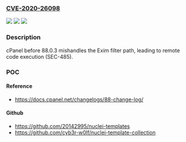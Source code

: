 ### [CVE-2020-26098](https://cve.mitre.org/cgi-bin/cvename.cgi?name=CVE-2020-26098)
![](https://img.shields.io/static/v1?label=Product&message=n%2Fa&color=blue)
![](https://img.shields.io/static/v1?label=Version&message=n%2Fa&color=blue)
![](https://img.shields.io/static/v1?label=Vulnerability&message=n%2Fa&color=brighgreen)

### Description

cPanel before 88.0.3 mishandles the Exim filter path, leading to remote code execution (SEC-485).

### POC

#### Reference
- https://docs.cpanel.net/changelogs/88-change-log/

#### Github
- https://github.com/20142995/nuclei-templates
- https://github.com/cyb3r-w0lf/nuclei-template-collection

